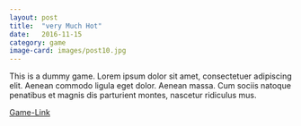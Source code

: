 ```yaml
---
layout: post
title:  "very Much Hot"
date:   2016-11-15
category: game
image-card: images/post10.jpg
---
```

This is a dummy game. Lorem ipsum dolor sit amet, consectetuer adipiscing elit. Aenean commodo ligula eget dolor. Aenean massa. Cum sociis natoque penatibus et magnis dis parturient montes, nascetur ridiculus mus.  

[Game-Link][game-link]

[game-link]: http://www.gamestar.de/spiele/superhot/news/superhot_vr,51081,3274213.html
